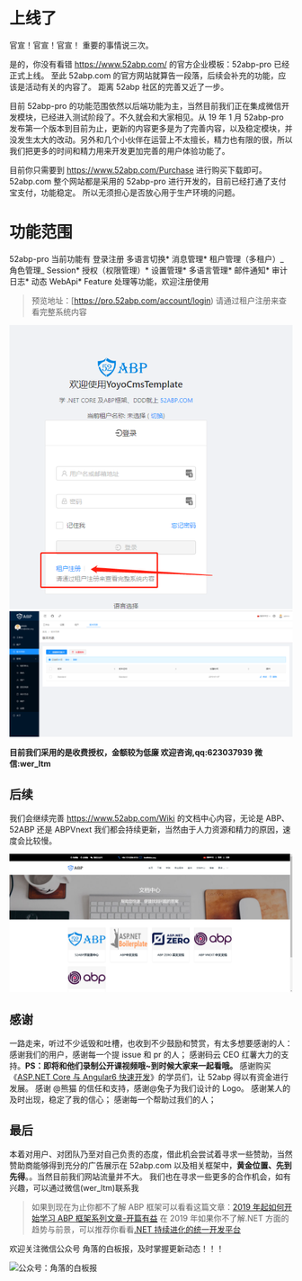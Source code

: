# 上线了

官宣！官宣！官宣！
重要的事情说三次。

是的，你没有看错 https://www.52abp.com/ 的官方企业模板：52abp-pro 已经正式上线。
至此 52abp.com 的官方网站就算告一段落，后续会补充的功能，应该是活动有关的内容了。
距离 52abp 社区的完善又近了一步。

目前 52abp-pro 的功能范围依然以后端功能为主，当然目前我们正在集成微信开发模块，已经进入测试阶段了。不久就会和大家相见。从 19 年 1 月 52abp-pro 发布第一个版本到目前为止，更新的内容更多是为了完善内容，以及稳定模块，并没发生太大的改动。另外和几个小伙伴在运营上不太擅长，精力也有限的很，所以我们把更多的时间和精力用来开发更加完善的用户体验功能了。

目前你只需要到 https://www.52abp.com/Purchase 进行购买下载即可。
52abp.com 整个网站都是采用的 52abp-pro 进行开发的，目前已经打通了支付宝支付，功能稳定。
所以无须担心是否放心用于生产环境的问题。

# 功能范围

52abp-pro 当前功能有 登录注册 多语言切换* 消息管理* 租户管理（多租户）_ 角色管理_ Session* 授权（权限管理）* 设置管理* 多语言管理* 邮件通知* 审计日志* 动态 WebApi\* Feature 处理等功能，欢迎注册使用

> 预览地址：[https://pro.52abp.com/account/login)
> 请通过租户注册来查看完整系统内容

 

![52Abp Pro Online 1](images/52abp-pro-online-1.png)
![52Abp Pro Online 2](images/52abp-pro-online-2.png)



**目前我们采用的是收费授权，金额较为低廉 欢迎咨询,qq:623037939 微信:wer_ltm**

## 后续

我们会继续完善 https://www.52abp.com/Wiki 的文档中心内容，无论是 ABP、52ABP 还是 ABPVnext 我们都会持续更新，当然由于人力资源和精力的原因，速度会比较慢。

![52Abp Pro Online 3](images/52abp-pro-online-3.png)
 
## 感谢

一路走来，听过不少诋毁和吐槽，也收到不少鼓励和赞赏，有太多想要感谢的人：
感谢我们的用户，感谢每一个提 issue 和 pr 的人；
感谢码云 CEO 红薯大力的支持。**PS：即将和他们录制公开课视频哦~到时候大家来一起看哦。**
感谢购买《[ASP.NET Core 与 Angular6 快速开发](https://dwz.cn/kQydQrTe)》的学员们，让 52abp 得以有资金进行发展。
感谢 @熊猫 的信任和支持，感谢@兔子为我们设计的 Logo。
感谢某人的及时出现，稳定了我的信心；
感谢每一个帮助过我们的人；

## 最后

本着对用户、对团队乃至对自己负责的态度，借此机会尝试着寻求一些赞助，当然赞助商能够得到充分的广告展示在 52abp.com 以及相关框架中，**黄金位置、先到先得**。。当然目前我们网站流量并不大。
我们也在寻求一些更多的合作机会，如有兴趣，可以通过微信(wer_ltm)联系我

> 如果到现在为止你都不了解 ABP 框架可以看看这篇文章：[2019 年起如何开始学习 ABP 框架系列文章-开篇有益](https://www.52abp.com/wiki/52abp/latest//docs/Introduction)
> 在 2019 年如果你不了解.NET 方面的趋势与前景，可以推荐你看看[.NET 持续进化的统一开发平台
> ](https://www.52abp.com/BlogDetails/10009)

欢迎关注微信公众号 角落的白板报，及时掌握更新动态！！！



![公众号：角落的白板报](https://git.imweb.io/werltm/picturebed/raw/master/yoyomooc/aspnet/jiaoluowechat.png)

